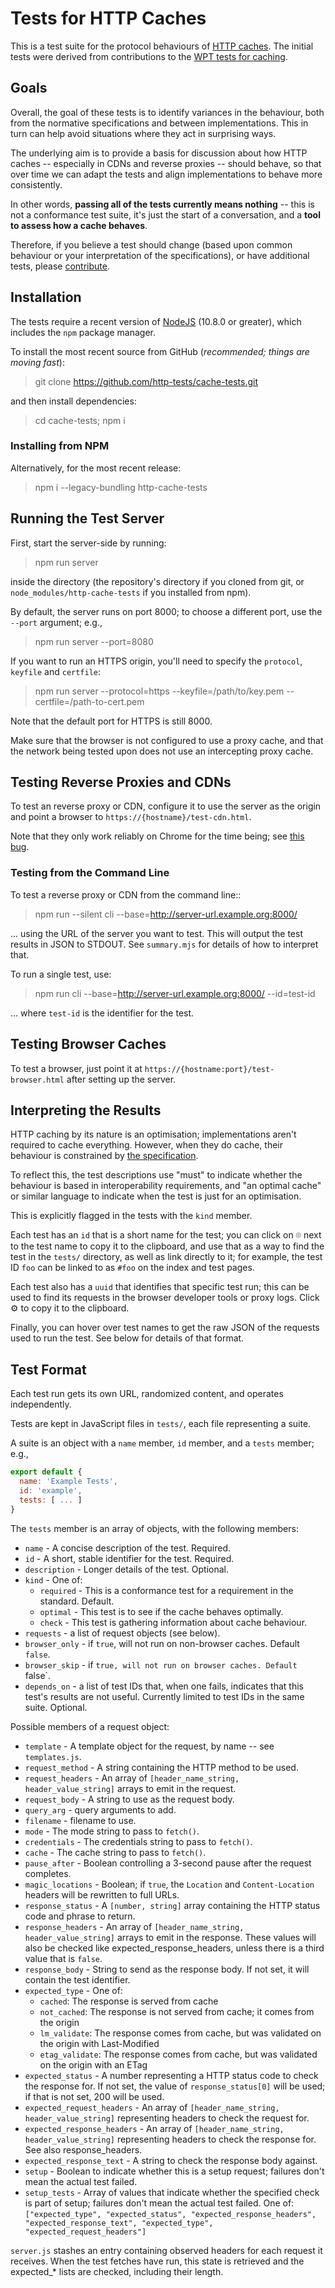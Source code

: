 # Tests for HTTP Caches

This is a test suite for the protocol behaviours of [HTTP caches](http://httpwg.org/specs/rfc7234.html). The initial tests were derived from contributions to the [WPT tests for caching](https://github.com/web-platform-tests/wpt/tree/master/fetch/http-cache).


## Goals

Overall, the goal of these tests is to identify variances in the behaviour, both from the normative specifications and between implementations. This in turn can help avoid situations where they act in surprising ways.

The underlying aim is to provide a basis for discussion about how HTTP caches -- especially in CDNs and reverse proxies -- should behave, so that over time we can adapt the tests and align implementations to behave more consistently.

In other words, **passing all of the tests currently means nothing** -- this is not a conformance test suite, it's just the start of a conversation, and a **tool to assess how a cache behaves**.

Therefore, if you believe a test should change (based upon common behaviour or your interpretation of the specifications), or have additional tests, please [contribute](CONTRIBUTING.md).


## Installation

The tests require a recent version of [NodeJS](https://nodejs.org/) (10.8.0 or greater), which includes the `npm` package manager.

To install the most recent source from GitHub (*recommended; things are moving fast*):

> git clone https://github.com/http-tests/cache-tests.git

and then install dependencies:

> cd cache-tests; npm i

### Installing from NPM

Alternatively, for the most recent release:

> npm i --legacy-bundling http-cache-tests


## Running the Test Server

First, start the server-side by running:

> npm run server

inside the directory (the repository's directory if you cloned from git, or `node_modules/http-cache-tests` if you installed from npm).

By default, the server runs on port 8000; to choose a different port, use the `--port` argument; e.g.,

> npm run server --port=8080

If you want to run an HTTPS origin, you'll need to specify the `protocol`, `keyfile` and `certfile`:

> npm run server --protocol=https --keyfile=/path/to/key.pem --certfile=/path-to-cert.pem

Note that the default port for HTTPS is still 8000.

Make sure that the browser is not configured to use a proxy cache, and that the network being tested upon does not use an intercepting proxy cache.


## Testing Reverse Proxies and CDNs

To test an reverse proxy or CDN, configure it to use the server as the origin and point a browser to `https://{hostname}/test-cdn.html`.

Note that they only work reliably on Chrome for the time being; see [this bug](https://github.com/whatwg/fetch/issues/722).


### Testing from the Command Line

To test a reverse proxy or CDN from the command line::

> npm run --silent cli --base=http://server-url.example.org:8000/

... using the URL of the server you want to test. This will output the test results in JSON to STDOUT. See `summary.mjs` for details of how to interpret that.

To run a single test, use:

> npm run cli --base=http://server-url.example.org:8000/ --id=test-id

... where `test-id` is the identifier for the test.


## Testing Browser Caches

To test a browser, just point it at `https://{hostname:port}/test-browser.html` after setting up the server.


## Interpreting the Results

HTTP caching by its nature is an optimisation; implementations aren't required to cache everything. However, when they do cache, their behaviour is constrained by [the specification](https://httpwg.org/specs/rfc7234.html).

To reflect this, the test descriptions use "must" to indicate whether the behaviour is based in interoperability requirements, and "an optimal cache" or similar language to indicate when the test is just for an optimisation.

This is explicitly flagged in the tests with the `kind` member.

Each test has an `id` that is a short name for the test; you can click on ⌾ next to the test name to copy it to the clipboard, and use that as a way to find the test in the `tests/` directory, as well as link directly to it; for example, the test ID `foo` can be linked to as `#foo` on the index and test pages.

Each test also has a `uuid` that identifies that specific test run; this can be used to find its requests in the browser developer tools or proxy logs. Click ⚙︎ to copy it to the clipboard.

Finally, you can hover over test names to get the raw JSON of the requests used to run the test. See below for details of that format.


## Test Format

Each test run gets its own URL, randomized content, and operates independently.

Tests are kept in JavaScript files in `tests/`, each file representing a suite.

A suite is an object with a `name` member, `id` member, and a `tests` member; e.g.,

```javascript
export default {
  name: 'Example Tests',
  id: 'example',
  tests: [ ... ]
}
```

The `tests` member is an array of objects, with the following members:

- `name` - A concise description of the test. Required.
- `id` - A short, stable identifier for the test. Required.
- `description` - Longer details of the test. Optional.
- `kind` - One of:
  - `required` - This is a conformance test for a requirement in the standard. Default.
  - `optimal` - This test is to see if the cache behaves optimally.
  - `check` - This test is gathering information about cache behaviour.
- `requests` - a list of request objects (see below).
- `browser_only` - if `true`, will not run on non-browser caches. Default `false`.
- `browser_skip` - if `true, will not run on browser caches. Default `false`.
- `depends_on` - a list of test IDs that, when one fails, indicates that this test's results are not useful. Currently limited to test IDs in the same suite. Optional.

Possible members of a request object:

- `template` - A template object for the request, by name -- see `templates.js`.
- `request_method` - A string containing the HTTP method to be used.
- `request_headers` - An array of `[header_name_string, header_value_string]` arrays to
                    emit in the request.
- `request_body` - A string to use as the request body.
- `query_arg` - query arguments to add.
- `filename` - filename to use.
- `mode` - The mode string to pass to `fetch()`.
- `credentials` - The credentials string to pass to `fetch()`.
- `cache` - The cache string to pass to `fetch()`.
- `pause_after` - Boolean controlling a 3-second pause after the request completes.
- `magic_locations` - Boolean; if `true`, the `Location` and `Content-Location` headers will be rewritten to full URLs.
- `response_status` - A `[number, string]` array containing the HTTP status code
                    and phrase to return.
- `response_headers` - An array of `[header_name_string, header_value_string]` arrays to
                     emit in the response. These values will also be checked like
                     expected_response_headers, unless there is a third value that is
                     `false`.
- `response_body` - String to send as the response body. If not set, it will contain
                  the test identifier.
- `expected_type` - One of:
  - `cached`: The response is served from cache
  - `not_cached`: The response is not served from cache; it comes from the origin
  - `lm_validate`: The response comes from cache, but was validated on the origin with Last-Modified
  - `etag_validate`: The response comes from cache, but was validated on the origin with an ETag
- `expected_status` - A number representing a HTTP status code to check the response for.
                    If not set, the value of `response_status[0]` will be used; if that
                    is not set, 200 will be used.
- `expected_request_headers` - An array of `[header_name_string, header_value_string]` representing
                              headers to check the request for.
- `expected_response_headers` - An array of `[header_name_string, header_value_string]` representing
                              headers to check the response for. See also response_headers.
- `expected_response_text` - A string to check the response body against.
- `setup` - Boolean to indicate whether this is a setup request; failures don't mean the actual test failed.
- `setup_tests` - Array of values that indicate whether the specified check is part of setup;
  failures don't mean the actual test failed. One of: `["expected_type", "expected_status",
  "expected_response_headers", "expected_response_text", "expected_type",
  "expected_request_headers"]`

`server.js` stashes an entry containing observed headers for each request it receives. When the
test fetches have run, this state is retrieved and the expected_* lists are checked, including
their length.

